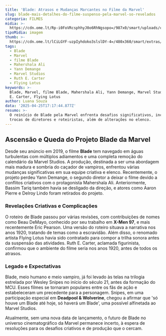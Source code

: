 ```yaml
---
title: 'Blade: Atrasos e Mudanças Marcantes no Filme da Marvel'
slug: blade-mais-detalhes-do-filme-suspenso-pela-marvel-so-revelados
categoria: FILMES
midia: >-
  https://cdn.ome.lt/Rp-i0FoVRcsphhyJ0o6RhNgsopo=/987x0/smart/uploads/conteudo/fotos/OMELETE_CAPA_-_2025-04-25T134645.647.png
tipoMidia: imagem
thumb: >-
  https://cdn.ome.lt/lCiLGYF-uzpIyhdoko3slslDY-4=/480x360/smart/extras/conteudos/omelete_THUMB_-_2025-04-25T134629.188.png
tags:
  - Blade
  - Marvel
  - filme Blade
  - Mahershala Ali
  - Yann Demange
  - Marvel Studios
  - Ruth E. Carter
  - Flying Lotus
keywords: >-
  Blade, Marvel, filme Blade, Mahershala Ali, Yann Demange, Marvel Studios, Ruth
  E. Carter, Flying Lotus
author: Luana Souza
data: '2025-04-25T17:17:44.877Z'
resumo: >-
  O reinício de Blade pela Marvel enfrenta desafios significativos, incluindo
  trocas de diretores e roteiristas, além de alterações no elenco.
---
```


## Ascensão e Queda do Projeto Blade da Marvel

<blockquote class="twitter-tweet"><a href="https://twitter.com/user/status/1915449614721053030"></a></blockquote>

Desde seu anúncio em 2019, o filme **Blade** tem navegado em águas turbulentas com múltiplos adiamentos e uma completa remoção do calendário da Marvel Studios. A produção, destinada a ser uma abordagem mais madura e sombria do caçador de vampiros, enfrentou várias mudanças significativas em sua equipe criativa e elenco. Recentemente, o projeto perdeu Yann Demange, o segundo diretor a deixar o filme devido a conflitos criativos com o protagonista Mahershala Ali. Anteriormente, Bassim Tariq também havia se desligado da direção, e atores como Aaron Pierre e Delroy Lindo foram retirados do projeto.

### Revelações Criativas e Complicações

O roteiro de Blade passou por várias revisões, com contribuições de nomes como Beau DeMayo, conhecido por seu trabalho em **X-Men 97**, e mais recentemente Eric Pearson. Uma versão do roteiro situava a narrativa nos anos 1920, tratando de temas como a escravidão. Além disso, o renomado artista Flying Lotus havia sido contratado para compor a trilha sonora antes da suspensão das atividades. Ruth E. Carter, aclamada figurinista, confirmou que o ambiente do filme seria nos anos 1920, antes de todos os atrasos.

### Legado e Expectativas

Blade, meio humano e meio vampiro, já foi levado às telas na trilogia estrelada por Wesley Snipes no início do século 21, antes da formação do MCU. Esses filmes se tornaram populares entre os fãs de ação e estabeleceram um precedente para a personagem. Snipes, em uma participação especial em **Deadpool & Wolverine**, chegou a afirmar que 'só houve um Blade até hoje, só haverá um Blade', uma possível alfinetada ao Marvel Studios.

Atualmente, sem uma nova data de lançamento, o futuro de Blade no universo cinematográfico da Marvel permanece incerto, à espera de resoluções para os desafios criativos e de produção que o cercam.
